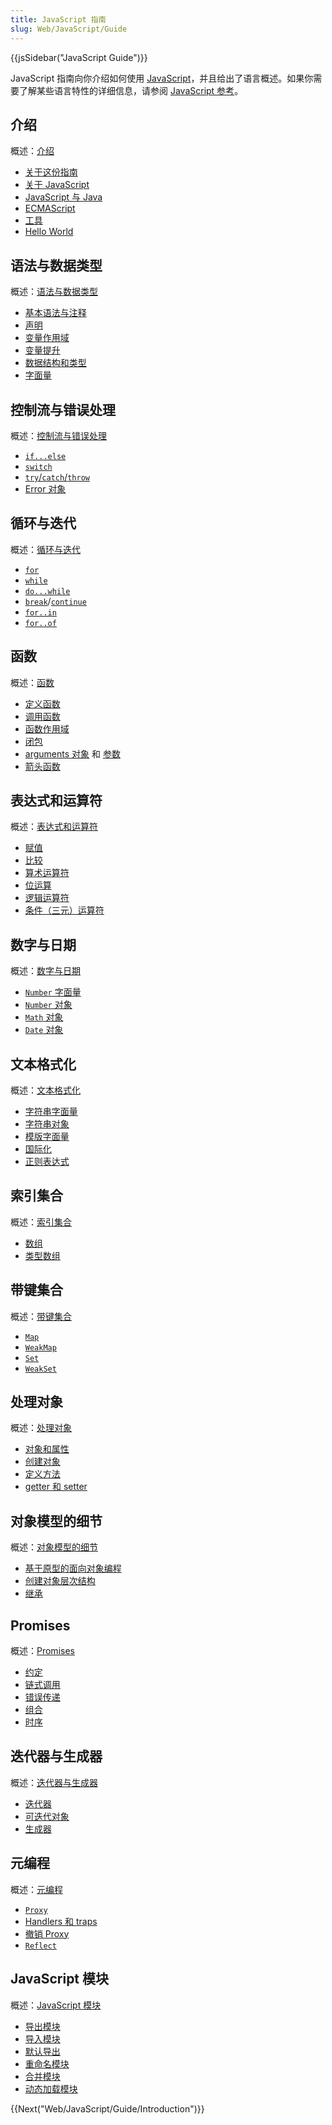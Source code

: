 ```yaml
---
title: JavaScript 指南
slug: Web/JavaScript/Guide
---
```


{{jsSidebar("JavaScript Guide")}}

JavaScript 指南向你介绍如何使用 [JavaScript](/zh-CN/docs/Web/JavaScript)，并且给出了语言概述。如果你需要了解某些语言特性的详细信息，请参阅 [JavaScript 参考](/zh-CN/docs/Web/JavaScript/Reference)。

## 介绍

概述：[介绍](/zh-CN/docs/Web/JavaScript/Guide/Introduction)

- [关于这份指南](/zh-CN/docs/Web/JavaScript/Guide/Introduction#What_is_JavaScript.3F)
- [关于 JavaScript](/zh-CN/docs/Web/JavaScript/Guide/Introduction#什么是_JavaScript)
- [JavaScript 与 Java](/zh-CN/docs/Web/JavaScript/Guide/Introduction#JavaScript_and_Java)
- [ECMAScript](/zh-CN/docs/Web/JavaScript/Guide/Introduction#JavaScript_and_the_ECMAScript_Specification)
- [工具](/zh-CN/docs/Web/JavaScript/Guide/Introduction#Getting_started_with_JavaScript)
- [Hello World](/zh-CN/docs/Web/JavaScript/Guide/Introduction#Hello_world)

## 语法与数据类型

概述：[语法与数据类型](/zh-CN/docs/Web/JavaScript/Guide/Grammar_and_types)

- [基本语法与注释](/zh-CN/docs/Web/JavaScript/Guide/Grammar_and_types#基础)
- [声明](/zh-CN/docs/Web/JavaScript/Guide/Grammar_and_types#声明)
- [变量作用域](/zh-CN/docs/Web/JavaScript/Guide/Grammar_and_types#变量的作用域)
- [变量提升](/zh-CN/docs/Web/JavaScript/Guide/Grammar_and_types#变量提升)
- [数据结构和类型](/zh-CN/docs/Web/JavaScript/Guide/Grammar_and_types#数据结构和类型)
- [字面量](</zh-CN/docs/Web/JavaScript/Guide/Grammar_and_types#字面量_(Literals)>)

## 控制流与错误处理

概述：[控制流与错误处理](/zh-CN/docs/Web/JavaScript/Guide/Control_flow_and_error_handling)

- [`if...else`](/zh-CN/docs/Web/JavaScript/Guide/Control_flow_and_error_handling#if...else_语句)
- [`switch`](/zh-CN/docs/Web/JavaScript/Guide/Control_flow_and_error_handling#switch_语句)
- [`try`/`catch`/`throw`](/zh-CN/docs/Web/JavaScript/Guide/Control_flow_and_error_handling#异常处理语句)
- [Error 对象](/zh-CN/docs/Web/JavaScript/Guide/Control_flow_and_error_handling#使用Error对象)

## 循环与迭代

概述：[循环与迭代](/zh-CN/docs/Web/JavaScript/Guide/Loops_and_iteration)

- [`for`](/zh-CN/docs/Web/JavaScript/Guide/Loops_and_iteration#for_语句)
- [`while`](/zh-CN/docs/Web/JavaScript/Guide/Loops_and_iteration#while_语句)
- [`do...while`](/zh-CN/docs/Web/JavaScript/Guide/Loops_and_iteration#do...while_语句)
- [`break`](/zh-CN/docs/Web/JavaScript/Guide/Loops_and_iteration#break_语句)/[`continue`](/zh-CN/docs/Web/JavaScript/Guide/Loops_and_iteration#continue_语句)
- [`for..in`](/zh-CN/docs/Web/JavaScript/Guide/Loops_and_iteration#for...in_语句)
- [`for..of`](/zh-CN/docs/Web/JavaScript/Guide/Loops_and_iteration#for...of_语句)

## 函数

概述：[函数](/zh-CN/docs/Web/JavaScript/Guide/Functions)

- [定义函数](/zh-CN/docs/Web/JavaScript/Guide/Functions#定义函数)
- [调用函数](/zh-CN/docs/Web/JavaScript/Guide/Functions#调用函数)
- [函数作用域](/zh-CN/docs/Web/JavaScript/Guide/Functions#函数作用域)
- [闭包](/zh-CN/docs/Web/JavaScript/Guide/Functions#闭包)
- [arguments 对象](/zh-CN/docs/Web/JavaScript/Guide/Functions#使用_arguments_对象) 和 [参数](/zh-CN/docs/Web/JavaScript/Guide/Functions#函数参数)
- [箭头函数](/zh-CN/docs/Web/JavaScript/Guide/Functions#箭头函数)

## 表达式和运算符

概述：[表达式和运算符](/zh-CN/docs/Web/JavaScript/Guide/Expressions_and_operators)

- [赋值](/zh-CN/docs/Web/JavaScript/Guide/Expressions_and_operators#Assignment_operators)
- [比较](/zh-CN/docs/Web/JavaScript/Guide/Expressions_and_operators#Assignment_operators)
- [算术运算符](/zh-CN/docs/Web/JavaScript/Guide/Expressions_and_operators#算术运算符)
- [位运算](/zh-CN/docs/Web/JavaScript/Guide/Expressions_and_operators#位运算符)
- [逻辑运算符](/zh-CN/docs/Web/JavaScript/Guide/Expressions_and_operators#逻辑运算符)
- [条件（三元）运算符](/zh-CN/docs/Web/JavaScript/Guide/Expressions_and_operators#条件（三元）运算符)

## 数字与日期

概述：[数字与日期](/zh-CN/docs/Web/JavaScript/Guide/Numbers_and_dates)

- [`Number` 字面量](/zh-CN/docs/WJavaScript/概述：Guide/Numbers_and_dates#数字)
- [`Number` 对象](/zh-CN/docs/Web/JavaScript/Guide/Numbers_and_dates#数字对象)
- [`Math` 对象](/zh-CN/docs/Web/JavaScript/Guide/Numbers_and_dates#数学对象（Math）)
- [`Date` 对象](/zh-CN/docs/Web/JavaScript/Guide/Numbers_and_dates#日期对象)

## 文本格式化

概述：[文本格式化](/zh-CN/docs/Web/JavaScript/Guide/Text_formatting)

- [字符串字面量](/zh-CN/docs/Web/JavaScript/Guide/Text_formatting#字符串)
- [字符串对象](/zh-CN/docs/Web/JavaScript/Guide/Text_formatting#字符串对象)
- [模版字面量](/zh-CN/docs/Web/JavaScript/Guide/Text_formatting#多行模板字符串)
- [国际化](/zh-CN/docs/Web/JavaScript/Guide/Text_formatting#国际化)
- [正则表达式](/zh-CN/docs/Web/JavaScript/Guide/Regular_expressions)

## 索引集合

概述：[索引集合](/zh-CN/docs/Web/JavaScript/Guide/Indexed_collections)

- [数组](/zh-CN/docs/Web/JavaScript/Guide/Indexed_collections#map%E6%95%B0%E7%BB%84)
- [类型数组](</zh-CN/docs/Web/JavaScript/Guide/Indexed_collections#类型化数组(Typed_Arrays_)>)

## 带键集合

概述：[带键集合](/zh-CN/docs/Web/JavaScript/Guide/Keyed_collections)

- [`Map`](/zh-CN/docs/Web/JavaScript/Guide/Keyed_collections#Map对象)
- [`WeakMap`](/zh-CN/docs/Web/JavaScript/Guide/Keyed_collections#WeakMap对象)
- [`Set`](/zh-CN/docs/Web/JavaScript/Guide/Keyed_collections#Set对象)
- [`WeakSet`](/zh-CN/docs/Web/JavaScript/Guide/Keyed_collections#WeakSet对象)

## 处理对象

概述：[处理对象](/zh-CN/docs/Web/JavaScript/Guide/Working_with_objects)

- [对象和属性](/zh-CN/docs/Web/JavaScript/Guide/Working_with_objects#%E5%AF%B9%E8%B1%A1%E5%92%8C%E5%B1%9E%E6%80%A7_2)
- [创建对象](/zh-CN/docs/Web/JavaScript/Guide/Working_with_objects#%E5%88%9B%E5%BB%BA%E6%96%B0%E5%AF%B9%E8%B1%A1)
- [定义方法](/zh-CN/docs/Web/JavaScript/Guide/Working_with_objects#%E5%AE%9A%E4%B9%89%E6%96%B9%E6%B3%95)
- [getter 和 setter](/zh-CN/docs/Web/JavaScript/Guide/Working_with_objects#%E5%AE%9A%E4%B9%89_getters_%E4%B8%8E_setters)

## 对象模型的细节

概述：[对象模型的细节](/zh-CN/docs/Web/JavaScript/Guide/Details_of_the_Object_Model)

- [基于原型的面向对象编程](/zh-CN/docs/Web/JavaScript/Guide/Details_of_the_Object_Model#class-based_vs_prototype-based_languages)
- [创建对象层次结构](/zh-CN/docs/Web/JavaScript/Guide/Details_of_the_Object_Model#%E5%88%9B%E5%BB%BA%E5%B1%82%E7%BA%A7%E7%BB%93%E6%9E%84)
- [继承](/zh-CN/docs/Web/JavaScript/Guide/Details_of_the_Object_Model#%E5%AF%B9%E8%B1%A1%E7%9A%84%E5%B1%9E%E6%80%A7)

## Promises

概述：[Promises](/zh-CN/docs/Web/JavaScript/Guide/Using_promises)

- [约定](/zh-CN/docs/Web/JavaScript/Guide/Using_promises#%E7%BA%A6%E5%AE%9A)
- [链式调用](/zh-CN/docs/Web/JavaScript/Guide/Using_promises#%E9%93%BE%E5%BC%8F%E8%B0%83%E7%94%A8)
- [错误传递](/zh-CN/docs/Web/JavaScript/Guide/Using_promises#%E9%94%99%E8%AF%AF%E4%BC%A0%E9%80%92)
- [组合](/zh-CN/docs/Web/JavaScript/Guide/Using_promises#%E7%BB%84%E5%90%88)
- [时序](/zh-CN/docs/Web/JavaScript/Guide/Using_promises#%E6%97%B6%E5%BA%8F)

## 迭代器与生成器

概述：[迭代器与生成器](/zh-CN/docs/Web/JavaScript/Guide/Iterators_and_generators)

- [迭代器](/zh-CN/docs/Web/JavaScript/Guide/Iterators_and_generators#迭代器)
- [可迭代对象](/zh-CN/docs/Web/JavaScript/Guide/Iterators_and_generators#可迭代对象)
- [生成器](/zh-CN/docs/Web/JavaScript/Guide/Iterators_and_generators#生成器函数)

## 元编程

概述：[元编程](/zh-CN/docs/Web/JavaScript/Guide/Meta_programming)

- [`Proxy`](/zh-CN/docs/Web/JavaScript/Guide/Meta_programming#%E4%BB%A3%E7%90%86)
- [Handlers 和 traps](/zh-CN/docs/Web/JavaScript/Guide/Meta_programming#%E5%8F%A5%E6%9F%84%E5%92%8C%E9%99%B7%E9%98%B1)
- [撤销 Proxy](/zh-CN/docs/Web/JavaScript/Guide/Meta_programming#%E6%92%A4%E9%94%80_Proxy)
- [`Reflect`](/zh-CN/docs/Web/JavaScript/Guide/Meta_programming#%E5%8F%8D%E5%B0%84)

## JavaScript 模块

概述：[JavaScript 模块](/zh-CN/docs/Web/JavaScript/Guide/Modules)

- [导出模块](/zh-CN/docs/Web/JavaScript/Guide/Modules#Exporting_module_features)
- [导入模块](/zh-CN/docs/Web/JavaScript/Guide/Modules#Importing_features_into_your_script)
- [默认导出](/zh-CN/docs/Web/JavaScript/Guide/Modules#Default_exports_versus_named_exports)
- [重命名模块](/zh-CN/docs/Web/JavaScript/Guide/Modules#Renaming_imports_and_exports)
- [合并模块](/zh-CN/docs/Web/JavaScript/Guide/Modules#Aggregating_modules)
- [动态加载模块](/zh-CN/docs/Web/JavaScript/Guide/Modules#Dynamic_module_loading)

{{Next("Web/JavaScript/Guide/Introduction")}}

